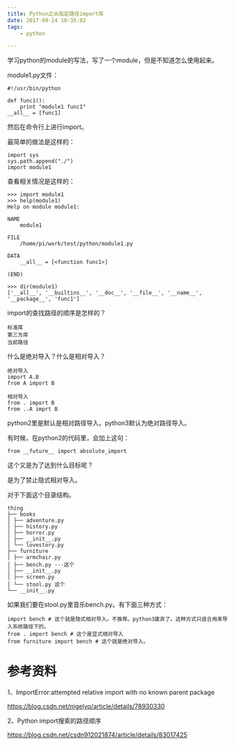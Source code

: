 ```yaml
---
title: Python之从指定路径import库
date: 2017-09-24 10:35:02
tags:
	- python

---
```




学习python的module的写法，写了一个module，但是不知道怎么使用起来。

module1.py文件：

```
#!/usr/bin/python

def func1():
	print "module1 func1"
__all__ = [func1]
```

然后在命令行上进行import。

最简单的做法是这样的：

```
import sys
sys.path.append("./")
import module1

```

查看相关情况是这样的：

```
>>> import module1
>>> help(module1)
Help on module module1:

NAME
    module1

FILE
    /home/pi/work/test/python/module1.py

DATA
    __all__ = [<function func1>]

(END)

>>> dir(module1)
['__all__', '__builtins__', '__doc__', '__file__', '__name__', '__package__', 'func1']
```



import的查找路径的顺序是怎样的？

```
标准库
第三方库
当前路径
```



什么是绝对导入？什么是相对导入？

```
绝对导入
import A.B
from A import B
```

```
相对导入
from . import B
from ..A imprt B
```

python2里是默认是相对路径导入。python3默认为绝对路径导入。

有时候，在python2的代码里，会加上这句：

```
from __future__ import absolute_import
```

这个又是为了达到什么目标呢？

是为了禁止隐式相对导入。

对于下面这个目录结构。

```
thing
├── books
│ ├── adventure.py
│ ├── history.py
│ ├── horror.py
│ ├── __init__.py
│ └── lovestory.py
├── furniture
│ ├── armchair.py
│ ├── bench.py ---这个
│ ├── __init__.py
│ ├── screen.py
│ └── stool.py 这个
└── __init__.py
```

如果我们要在stool.py里音乐bench.py。有下面三种方式：

```
import bench # 这个就是隐式相对导入。不推荐。python3废弃了。这种方式只适合用来导入系统路径下的。
from . import bench # 这个是显式相对导入
from furniture import bench # 这个就是绝对导入。
```



# 参考资料

1、ImportError:attempted relative import with no known parent package

https://blog.csdn.net/nigelyq/article/details/78930330

2、Python import搜索的路径顺序

https://blog.csdn.net/csdn912021874/article/details/83017425